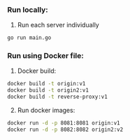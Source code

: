 ### Run locally:
1. Run each server individually
```bash
go run main.go
```

### Run using Docker file:
1. Docker build:
```bash
docker build -t origin:v1
docker build -t origin2:v1
docker build -t reverse-proxy:v1
```
2. Run docker images:
```bash
docker run -d -p 8081:8081 origin:v1
docker run -d -p 8082:8082 origin2:v2
```